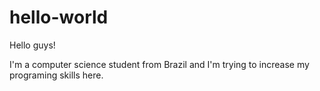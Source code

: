 # hello-world

Hello guys!

I'm a computer science student from Brazil and I'm trying to increase my programing skills here.
